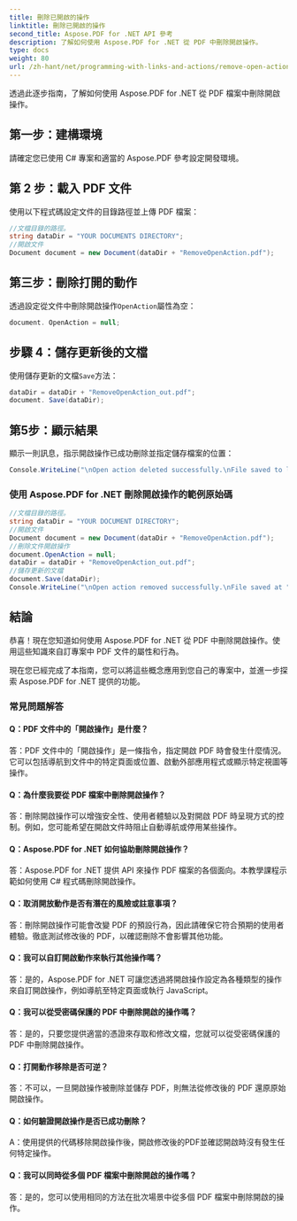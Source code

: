 ```yaml
---
title: 刪除已開啟的操作
linktitle: 刪除已開啟的操作
second_title: Aspose.PDF for .NET API 參考
description: 了解如何使用 Aspose.PDF for .NET 從 PDF 中刪除開啟操作。
type: docs
weight: 80
url: /zh-hant/net/programming-with-links-and-actions/remove-open-action/
---
```

透過此逐步指南，了解如何使用 Aspose.PDF for .NET 從 PDF 檔案中刪除開啟操作。

## 第一步：建構環境

請確定您已使用 C# 專案和適當的 Aspose.PDF 參考設定開發環境。

## 第 2 步：載入 PDF 文件

使用以下程式碼設定文件的目錄路徑並上傳 PDF 檔案：

```csharp
//文檔目錄的路徑。
string dataDir = "YOUR DOCUMENTS DIRECTORY";
//開啟文件
Document document = new Document(dataDir + "RemoveOpenAction.pdf");
```

## 第三步：刪除打開的動作

透過設定從文件中刪除開啟操作`OpenAction`屬性為空：

```csharp
document. OpenAction = null;
```

## 步驟 4：儲存更新後的文檔

使用儲存更新的文檔`Save`方法：

```csharp
dataDir = dataDir + "RemoveOpenAction_out.pdf";
document. Save(dataDir);
```

## 第5步：顯示結果

顯示一則訊息，指示開啟操作已成功刪除並指定儲存檔案的位置：

```csharp
Console.WriteLine("\nOpen action deleted successfully.\nFile saved to location: " + dataDir);
```

### 使用 Aspose.PDF for .NET 刪除開啟操作的範例原始碼 
```csharp
//文檔目錄的路徑。
string dataDir = "YOUR DOCUMENT DIRECTORY";
//開啟文件
Document document = new Document(dataDir + "RemoveOpenAction.pdf");
//刪除文件開啟操作
document.OpenAction = null;
dataDir = dataDir + "RemoveOpenAction_out.pdf";
//儲存更新的文檔
document.Save(dataDir);
Console.WriteLine("\nOpen action removed successfully.\nFile saved at " + dataDir); 
```

## 結論

恭喜！現在您知道如何使用 Aspose.PDF for .NET 從 PDF 中刪除開啟操作。使用這些知識來自訂專案中 PDF 文件的屬性和行為。

現在您已經完成了本指南，您可以將這些概念應用到您自己的專案中，並進一步探索 Aspose.PDF for .NET 提供的功能。

### 常見問題解答 

#### Q：PDF 文件中的「開啟操作」是什麼？

答：PDF 文件中的「開啟操作」是一條指令，指定開啟 PDF 時會發生什麼情況。它可以包括導航到文件中的特定頁面或位置、啟動外部應用程式或顯示特定視圖等操作。

#### Q：為什麼我要從 PDF 檔案中刪除開啟操作？

答：刪除開啟操作可以增強安全性、使用者體驗以及對開啟 PDF 時呈現方式的控制。例如，您可能希望在開啟文件時阻止自動導航或停用某些操作。

#### Q：Aspose.PDF for .NET 如何協助刪除開啟操作？

答：Aspose.PDF for .NET 提供 API 來操作 PDF 檔案的各個面向。本教學課程示範如何使用 C# 程式碼刪除開啟操作。

#### Q：取消開放動作是否有潛在的風險或註意事項？

答：刪除開啟操作可能會改變 PDF 的預設行為，因此請確保它符合預期的使用者體驗。徹底測試修改後的 PDF，以確認刪除不會影響其他功能。

#### Q：我可以自訂開啟動作來執行其他操作嗎？

答：是的，Aspose.PDF for .NET 可讓您透過將開啟操作設定為各種類型的操作來自訂開啟操作，例如導航至特定頁面或執行 JavaScript。

#### Q：我可以從受密碼保護的 PDF 中刪除開啟的操作嗎？
答：是的，只要您提供適當的憑證來存取和修改文檔，您就可以從受密碼保護的 PDF 中刪除開啟操作。

#### Q：打開動作移除是否可逆？

答：不可以，一旦開啟操作被刪除並儲存 PDF，則無法從修改後的 PDF 還原原始開啟操作。

#### Q：如何驗證開啟操作是否已成功刪除？

A：使用提供的代碼移除開啟操作後，開啟修改後的PDF並確認開啟時沒有發生任何特定操作。

#### Q：我可以同時從多個 PDF 檔案中刪除開啟的操作嗎？

答：是的，您可以使用相同的方法在批次場景中從多個 PDF 檔案中刪除開啟的操作。